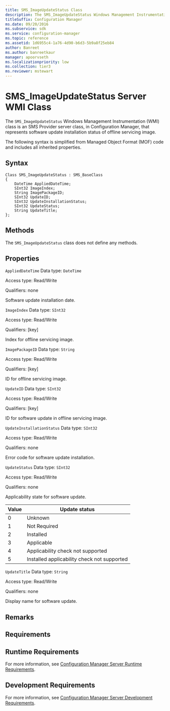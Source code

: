```yaml
---
title: SMS_ImageUpdateStatus Class
description: The SMS_ImageUpdateStatus Windows Management Instrumentation (WMI) class is an SMS Provider server class, in Configuration Manager, that represents software update installation status of offline servicing image.
titleSuffix: Configuration Manager
ms.date: 09/20/2016
ms.subservice: sdk
ms.service: configuration-manager
ms.topic: reference
ms.assetid: 1d6955c4-1a76-4d90-b6d3-5b9a8f25eb84
author: Banreet
ms.author: banreetkaur
manager: apoorvseth
ms.localizationpriority: low
ms.collection: tier3
ms.reviewer: mstewart
---
```

# SMS_ImageUpdateStatus Server WMI Class
The `SMS_ImageUpdateStatus` Windows Management Instrumentation (WMI) class is an SMS Provider server class, in Configuration Manager, that represents software update installation status of offline servicing image.

 The following syntax is simplified from Managed Object Format (MOF) code and includes all inherited properties.

## Syntax

```
Class SMS_ImageUpdateStatus : SMS_BaseClass
{
    DateTime AppliedDateTime;
    SInt32 ImageIndex;
    String ImagePackageID;
    SInt32 UpdateID;
    SInt32 UpdateInstallationStatus;
    SInt32 UpdateStatus;
    String UpdateTitle;
};
```

## Methods
 The `SMS_ImageUpdateStatus` class does not define any methods.

## Properties
 `AppliedDateTime`
 Data type: `DateTime`

 Access type: Read/Write

 Qualifiers: none

 Software update installation date.

 `ImageIndex`
 Data type: `SInt32`

 Access type: Read/Write

 Qualifiers: [key]

 Index for offline servicing image.

 `ImagePackageID`
 Data type: `String`

 Access type: Read/Write

 Qualifiers: [key]

 ID for offline servicing image.

 `UpdateID`
 Data type: `SInt32`

 Access type: Read/Write

 Qualifiers: [key]

 ID for software update in offline servicing image.

 `UpdateInstallationStatus`
 Data type: `SInt32`

 Access type: Read/Write

 Qualifiers: none

 Error code for software update installation.

 `UpdateStatus`
 Data type: `SInt32`

 Access type: Read/Write

 Qualifiers: none

 Applicability state for software update.

| Value | Update status |
| ----- | ------------- |
|0|Unknown|
|1|Not Required|
|2|Installed|
|3|Applicable|
|4|Applicability check not supported|
|5|Installed applicability check not supported|

 `UpdateTitle`
 Data type: `String`

 Access type: Read/Write

 Qualifiers: none

 Display name for software update.

## Remarks

## Requirements

## Runtime Requirements
 For more information, see [Configuration Manager Server Runtime Requirements](../../../develop/core/reqs/server-runtime-requirements.md).

## Development Requirements
 For more information, see [Configuration Manager Server Development Requirements](../../../develop/core/reqs/server-development-requirements.md).
